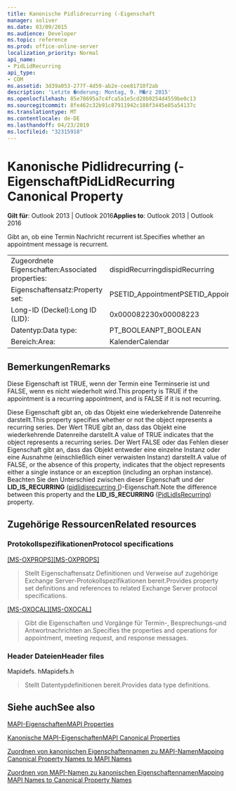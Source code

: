 ```yaml
---
title: Kanonische Pidlidrecurring (-Eigenschaft
manager: soliver
ms.date: 03/09/2015
ms.audience: Developer
ms.topic: reference
ms.prod: office-online-server
localization_priority: Normal
api_name:
- PidLidRecurring
api_type:
- COM
ms.assetid: 3d39a053-277f-4d59-ab2e-cee81710f2ab
description: 'Letzte �nderung: Montag, 9. M�rz 2015'
ms.openlocfilehash: 85e78695a7c4fca5a1e5cd28b0254d4559be0c13
ms.sourcegitcommit: 8fe462c32b91c87911942c188f3445e85a54137c
ms.translationtype: MT
ms.contentlocale: de-DE
ms.lasthandoff: 04/23/2019
ms.locfileid: "32315918"
---
```

# <a name="pidlidrecurring-canonical-property"></a><span data-ttu-id="7d63d-103">Kanonische Pidlidrecurring (-Eigenschaft</span><span class="sxs-lookup"><span data-stu-id="7d63d-103">PidLidRecurring Canonical Property</span></span>

  
  
<span data-ttu-id="7d63d-104">**Gilt für**: Outlook 2013 | Outlook 2016</span><span class="sxs-lookup"><span data-stu-id="7d63d-104">**Applies to**: Outlook 2013 | Outlook 2016</span></span> 
  
<span data-ttu-id="7d63d-105">Gibt an, ob eine Termin Nachricht recurrent ist.</span><span class="sxs-lookup"><span data-stu-id="7d63d-105">Specifies whether an appointment message is recurrent.</span></span>
  
|||
|:-----|:-----|
|<span data-ttu-id="7d63d-106">Zugeordnete Eigenschaften:</span><span class="sxs-lookup"><span data-stu-id="7d63d-106">Associated properties:</span></span>  <br/> |<span data-ttu-id="7d63d-107">dispidRecurring</span><span class="sxs-lookup"><span data-stu-id="7d63d-107">dispidRecurring</span></span>  <br/> |
|<span data-ttu-id="7d63d-108">Eigenschaftensatz:</span><span class="sxs-lookup"><span data-stu-id="7d63d-108">Property set:</span></span>  <br/> |<span data-ttu-id="7d63d-109">PSETID_Appointment</span><span class="sxs-lookup"><span data-stu-id="7d63d-109">PSETID_Appointment</span></span>  <br/> |
|<span data-ttu-id="7d63d-110">Long-ID (Deckel):</span><span class="sxs-lookup"><span data-stu-id="7d63d-110">Long ID (LID):</span></span>  <br/> |<span data-ttu-id="7d63d-111">0x00008223</span><span class="sxs-lookup"><span data-stu-id="7d63d-111">0x00008223</span></span>  <br/> |
|<span data-ttu-id="7d63d-112">Datentyp:</span><span class="sxs-lookup"><span data-stu-id="7d63d-112">Data type:</span></span>  <br/> |<span data-ttu-id="7d63d-113">PT_BOOLEAN</span><span class="sxs-lookup"><span data-stu-id="7d63d-113">PT_BOOLEAN</span></span>  <br/> |
|<span data-ttu-id="7d63d-114">Bereich:</span><span class="sxs-lookup"><span data-stu-id="7d63d-114">Area:</span></span>  <br/> |<span data-ttu-id="7d63d-115">Kalender</span><span class="sxs-lookup"><span data-stu-id="7d63d-115">Calendar</span></span>  <br/> |
   
## <a name="remarks"></a><span data-ttu-id="7d63d-116">Bemerkungen</span><span class="sxs-lookup"><span data-stu-id="7d63d-116">Remarks</span></span>

<span data-ttu-id="7d63d-117">Diese Eigenschaft ist TRUE, wenn der Termin eine Terminserie ist und FALSE, wenn es nicht wiederholt wird.</span><span class="sxs-lookup"><span data-stu-id="7d63d-117">This property is TRUE if the appointment is a recurring appointment, and is FALSE if it is not recurring.</span></span>
  
<span data-ttu-id="7d63d-118">Diese Eigenschaft gibt an, ob das Objekt eine wiederkehrende Datenreihe darstellt.</span><span class="sxs-lookup"><span data-stu-id="7d63d-118">This property specifies whether or not the object represents a recurring series.</span></span> <span data-ttu-id="7d63d-119">Der Wert TRUE gibt an, dass das Objekt eine wiederkehrende Datenreihe darstellt.</span><span class="sxs-lookup"><span data-stu-id="7d63d-119">A value of TRUE indicates that the object represents a recurring series.</span></span> <span data-ttu-id="7d63d-120">Der Wert FALSE oder das Fehlen dieser Eigenschaft gibt an, dass das Objekt entweder eine einzelne Instanz oder eine Ausnahme (einschließlich einer verwaisten Instanz) darstellt.</span><span class="sxs-lookup"><span data-stu-id="7d63d-120">A value of FALSE, or the absence of this property, indicates that the object represents either a single instance or an exception (including an orphan instance).</span></span> <span data-ttu-id="7d63d-121">Beachten Sie den Unterschied zwischen dieser Eigenschaft und der **LID_IS_RECURRING** ([pidlidisrecurring (](pidlidisrecurring-canonical-property.md))-Eigenschaft.</span><span class="sxs-lookup"><span data-stu-id="7d63d-121">Note the difference between this property and the **LID_IS_RECURRING** ([PidLidIsRecurring](pidlidisrecurring-canonical-property.md)) property.</span></span>
  
## <a name="related-resources"></a><span data-ttu-id="7d63d-122">Zugehörige Ressourcen</span><span class="sxs-lookup"><span data-stu-id="7d63d-122">Related resources</span></span>

### <a name="protocol-specifications"></a><span data-ttu-id="7d63d-123">Protokollspezifikationen</span><span class="sxs-lookup"><span data-stu-id="7d63d-123">Protocol specifications</span></span>

<span data-ttu-id="7d63d-124">[[MS-OXPROPS]](https://msdn.microsoft.com/library/f6ab1613-aefe-447d-a49c-18217230b148%28Office.15%29.aspx)</span><span class="sxs-lookup"><span data-stu-id="7d63d-124">[[MS-OXPROPS]](https://msdn.microsoft.com/library/f6ab1613-aefe-447d-a49c-18217230b148%28Office.15%29.aspx)</span></span>
  
> <span data-ttu-id="7d63d-125">Stellt Eigenschaftensatz Definitionen und Verweise auf zugehörige Exchange Server-Protokollspezifikationen bereit.</span><span class="sxs-lookup"><span data-stu-id="7d63d-125">Provides property set definitions and references to related Exchange Server protocol specifications.</span></span>
    
<span data-ttu-id="7d63d-126">[[MS-OXOCAL]](https://msdn.microsoft.com/library/09861fde-c8e4-4028-9346-e7c214cfdba1%28Office.15%29.aspx)</span><span class="sxs-lookup"><span data-stu-id="7d63d-126">[[MS-OXOCAL]](https://msdn.microsoft.com/library/09861fde-c8e4-4028-9346-e7c214cfdba1%28Office.15%29.aspx)</span></span>
  
> <span data-ttu-id="7d63d-127">Gibt die Eigenschaften und Vorgänge für Termin-, Besprechungs-und Antwortnachrichten an.</span><span class="sxs-lookup"><span data-stu-id="7d63d-127">Specifies the properties and operations for appointment, meeting request, and response messages.</span></span>
    
### <a name="header-files"></a><span data-ttu-id="7d63d-128">Header Dateien</span><span class="sxs-lookup"><span data-stu-id="7d63d-128">Header files</span></span>

<span data-ttu-id="7d63d-129">Mapidefs. h</span><span class="sxs-lookup"><span data-stu-id="7d63d-129">Mapidefs.h</span></span>
  
> <span data-ttu-id="7d63d-130">Stellt Datentypdefinitionen bereit.</span><span class="sxs-lookup"><span data-stu-id="7d63d-130">Provides data type definitions.</span></span>
    
## <a name="see-also"></a><span data-ttu-id="7d63d-131">Siehe auch</span><span class="sxs-lookup"><span data-stu-id="7d63d-131">See also</span></span>



[<span data-ttu-id="7d63d-132">MAPI-Eigenschaften</span><span class="sxs-lookup"><span data-stu-id="7d63d-132">MAPI Properties</span></span>](mapi-properties.md)
  
[<span data-ttu-id="7d63d-133">Kanonische MAPI-Eigenschaften</span><span class="sxs-lookup"><span data-stu-id="7d63d-133">MAPI Canonical Properties</span></span>](mapi-canonical-properties.md)
  
[<span data-ttu-id="7d63d-134">Zuordnen von kanonischen Eigenschaftennamen zu MAPI-Namen</span><span class="sxs-lookup"><span data-stu-id="7d63d-134">Mapping Canonical Property Names to MAPI Names</span></span>](mapping-canonical-property-names-to-mapi-names.md)
  
[<span data-ttu-id="7d63d-135">Zuordnen von MAPI-Namen zu kanonischen Eigenschaftennamen</span><span class="sxs-lookup"><span data-stu-id="7d63d-135">Mapping MAPI Names to Canonical Property Names</span></span>](mapping-mapi-names-to-canonical-property-names.md)

